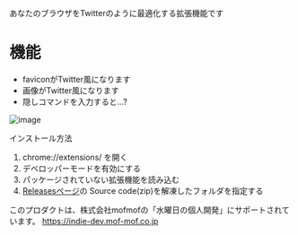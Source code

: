 あなたのブラウザをTwitterのように最適化する拡張機能です

# 機能
- faviconがTwitter風になります
- 画像がTwitter風になります
- 隠しコマンドを入力すると...?

![image](https://user-images.githubusercontent.com/6434981/229980565-9c83e5f8-8013-49d5-84d4-89be457cb9b6.png)

インストール方法

1. chrome://extensions/ を開く
2. デベロッパーモードを有効にする
3. パッケージされていない拡張機能を読み込む
4. [Releasesページ](https://github.com/shwld/favicon-doge/releases)の Source code(zip)を解凍したフォルダを指定する

このプロダクトは、株式会社mofmofの「水曜日の個人開発」にサポートされています。
https://indie-dev.mof-mof.co.jp
